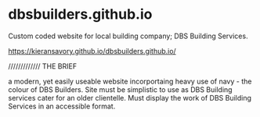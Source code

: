 # dbsbuilders.github.io

Custom coded website for local building company; DBS Building Services. 

https://kieransavory.github.io/dbsbuilders.github.io/

///////////// THE BRIEF 

a modern, yet easily useable website incorportaing heavy use of navy - the colour of DBS Builders. Site must be simplistic to use as 
DBS Building services cater for an older clientelle. Must display the work of DBS Building Services in an accessible format. 




